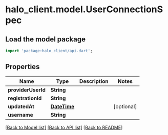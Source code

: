 # halo_client.model.UserConnectionSpec

## Load the model package
```dart
import 'package:halo_client/api.dart';
```

## Properties
Name | Type | Description | Notes
------------ | ------------- | ------------- | -------------
**providerUserId** | **String** |  | 
**registrationId** | **String** |  | 
**updatedAt** | [**DateTime**](DateTime.md) |  | [optional] 
**username** | **String** |  | 

[[Back to Model list]](../README.md#documentation-for-models) [[Back to API list]](../README.md#documentation-for-api-endpoints) [[Back to README]](../README.md)


